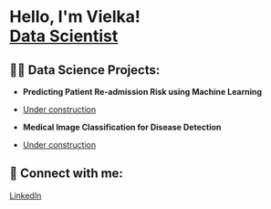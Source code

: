 <h1>Hello, I'm Vielka! <br/><a href="https://github.com/Vielkam"> Data Scientist</a></h1>

<h2>👨‍💻 Data Science Projects:</h2>

- <b>Predicting Patient Re-admission Risk using Machine Learning</b>
- <a href="https://github.com/vielkam/Prediction-with-ML/blob/main/README.md"> Under construction</a>
 
- <b>Medical Image Classification for Disease Detection</b>
- <a href="https://pngimg.com/uploads/under_construction/under_construction_PNG42.png"> Under construction</a>



<h2> 🤳 Connect with me:</h2>

<a href="https://www.linkedin.com/in/vielka-medina/"> LinkedIn</a>

<!-- is a ✨ _special_ ✨ repository because its `README.md` (this file) appears on your GitHub profile.

Here are some ideas to get you started:

- 🔭 I’m currently working on ...
- 🌱 I’m currently learning ...
- 👯 I’m looking to collaborate on ...
- 🤔 I’m looking for help with ...
- 💬 Ask me about ...
- 📫 How to reach me: ...
- 😄 Pronouns: ...
- ⚡ Fun fact: ...
-->
